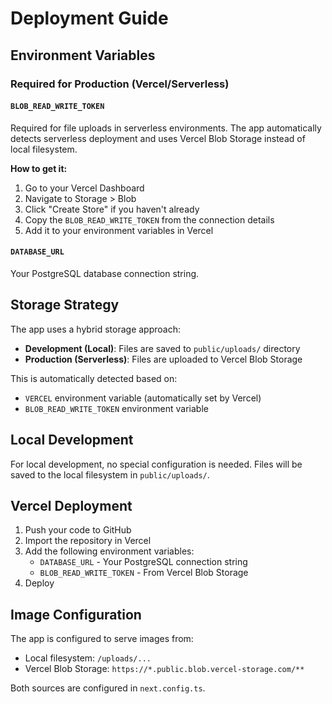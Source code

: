 # Deployment Guide

## Environment Variables

### Required for Production (Vercel/Serverless)

#### `BLOB_READ_WRITE_TOKEN`
Required for file uploads in serverless environments. The app automatically detects serverless deployment and uses Vercel Blob Storage instead of local filesystem.

**How to get it:**
1. Go to your Vercel Dashboard
2. Navigate to Storage > Blob
3. Click "Create Store" if you haven't already
4. Copy the `BLOB_READ_WRITE_TOKEN` from the connection details
5. Add it to your environment variables in Vercel

#### `DATABASE_URL`
Your PostgreSQL database connection string.

## Storage Strategy

The app uses a hybrid storage approach:

- **Development (Local)**: Files are saved to `public/uploads/` directory
- **Production (Serverless)**: Files are uploaded to Vercel Blob Storage

This is automatically detected based on:
- `VERCEL` environment variable (automatically set by Vercel)
- `BLOB_READ_WRITE_TOKEN` environment variable

## Local Development

For local development, no special configuration is needed. Files will be saved to the local filesystem in `public/uploads/`.

## Vercel Deployment

1. Push your code to GitHub
2. Import the repository in Vercel
3. Add the following environment variables:
   - `DATABASE_URL` - Your PostgreSQL connection string
   - `BLOB_READ_WRITE_TOKEN` - From Vercel Blob Storage
4. Deploy

## Image Configuration

The app is configured to serve images from:
- Local filesystem: `/uploads/...`
- Vercel Blob Storage: `https://*.public.blob.vercel-storage.com/**`

Both sources are configured in `next.config.ts`.

